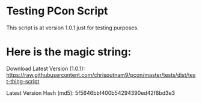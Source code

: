 # Testing PCon Script

This script is at version 1.0.1 just for testing purposes.

# Here is the magic string:

Download Latest Version (1.0.1):
https://raw.githubusercontent.com/chrisputnam9/pcon/master/tests/dist/test-thing-script

Latest Version Hash (md5):
5f5646bbf400b54294390ed42f8bd3e3

